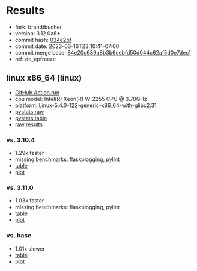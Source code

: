 # Results

- fork: brandtbucher
- version: 3.12.0a6+
- commit hash: [034e2bf](https://github.com/brandtbucher/cpython/commit/034e2bf)
- commit date: 2023-03-16T23:10:41-07:00
- commit merge base: [84e20c689a8b3b6cebfd50d044c62af5d0e7dec1](https://github.com/brandtbucher/cpython/commit/84e20c689a8b3b6cebfd50d044c62af5d0e7dec1)
- ref: de_epfreeze

## linux x86_64 (linux)

- [GitHub Action run](https://github.com/faster-cpython/benchmarking/actions/runs/4444737803)
- cpu model: Intel(R) Xeon(R) W-2255 CPU @ 3.70GHz
- platform: Linux-5.4.0-122-generic-x86_64-with-glibc2.31
- [pystats raw](bm-20230316-linux-x86_64-brandtbucher-de_epfreeze-3.12.0a6%2B-034e2bf-pystats.json)
- [pystats table](bm-20230316-linux-x86_64-brandtbucher-de_epfreeze-3.12.0a6%2B-034e2bf-pystats.md)
- [raw results](bm-20230316-linux-x86_64-brandtbucher-de_epfreeze-3.12.0a6%2B-034e2bf.json)

### vs. 3.10.4

- 1.29x faster
- missing benchmarks: flaskblogging, pylint
- [table](bm-20230316-linux-x86_64-brandtbucher-de_epfreeze-3.12.0a6%2B-034e2bf-vs-3.10.4.md)
- [plot](bm-20230316-linux-x86_64-brandtbucher-de_epfreeze-3.12.0a6%2B-034e2bf-vs-3.10.4.png)

### vs. 3.11.0

- 1.03x faster
- missing benchmarks: flaskblogging, pylint
- [table](bm-20230316-linux-x86_64-brandtbucher-de_epfreeze-3.12.0a6%2B-034e2bf-vs-3.11.0.md)
- [plot](bm-20230316-linux-x86_64-brandtbucher-de_epfreeze-3.12.0a6%2B-034e2bf-vs-3.11.0.png)

### vs. base

- 1.01x slower
- [table](bm-20230316-linux-x86_64-brandtbucher-de_epfreeze-3.12.0a6%2B-034e2bf-vs-base.md)
- [plot](bm-20230316-linux-x86_64-brandtbucher-de_epfreeze-3.12.0a6%2B-034e2bf-vs-base.png)

